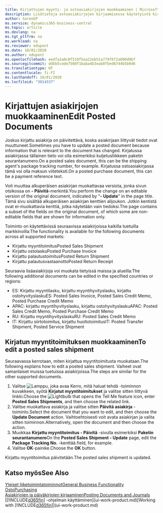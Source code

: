 ```yaml
---
title: Kirjattujen myynti- ja ostoasiakirjojen muokkaaminen | Microsoft Docs
description: Lisätietoja ostoasiakirjojen kirjaamisessa käytetyistä kirjaustoiminnoista ja kirjattujen asiakirjojen päivittämisestä.
author: SorenGP
ms.service: dynamics365-business-central
ms.topic: article
ms.devlang: na
ms.tgt_pltfrm: na
ms.workload: na
ms.reviewer: edupont
ms.date: 10/01/2020
ms.author: edupont
ms.openlocfilehash: eedfa2a0c0f519f5ea22eb51a779f6f2a090d9bf
ms.sourcegitcommit: ddbb5cede750df1baba4b3eab8fbed6744b5b9d6
ms.translationtype: HT
ms.contentlocale: fi-FI
ms.lasthandoff: 10/01/2020
ms.locfileid: "3914337"
---
```

# <a name="edit-posted-documents"></a><span data-ttu-id="5d812-103">Kirjattujen asiakirjojen muokkaaminen</span><span class="sxs-lookup"><span data-stu-id="5d812-103">Edit Posted Documents</span></span>

<span data-ttu-id="5d812-104">Joskus kirjattu asiakirja on päivitettävä, koska asiakirjaan liittyvät tiedot ovat muuttuneet.</span><span class="sxs-lookup"><span data-stu-id="5d812-104">Sometimes you have to update a posted document because information that is relevant to the document has changed.</span></span> <span data-ttu-id="5d812-105">Kirjatussa asiakirjassa tällainen tieto voi olla esimerkiksi kuljetusliikkeen paketin seurantanumero.</span><span class="sxs-lookup"><span data-stu-id="5d812-105">On a posted sales document, this can be the shipping agent's package tracking number, for example.</span></span> <span data-ttu-id="5d812-106">Kirjatussa ostoasiakirjassa tämä voi olla maksun viiteteksti.</span><span class="sxs-lookup"><span data-stu-id="5d812-106">On a posted purchase document, this can be a payment reference text.</span></span>

<span data-ttu-id="5d812-107">Voit muuttaa alkuperäisen asiakirjan muokattavaa versiota, jonka sivun otsikossa on **- Päivitä**-merkintä.</span><span class="sxs-lookup"><span data-stu-id="5d812-107">You perform the change on an editable version of the original document, indicated by "**- Update**" in the page title.</span></span> <span data-ttu-id="5d812-108">Tämä sivu sisältää alkuperäisen asiakirjan kenttien alijoukon. Jotkin kentistä ovat ei-muokattavia kenttiä, jotka näytetään vain tiedoksi.</span><span class="sxs-lookup"><span data-stu-id="5d812-108">The page contains a subset of the fields on the original document, of which some are non-editable fields that are shown for information only.</span></span>

<span data-ttu-id="5d812-109">Toiminto on käytettävissä seuraavissa asiakirjoissa kaikilla tuetuilla markkinoilla:</span><span class="sxs-lookup"><span data-stu-id="5d812-109">The functionality is available for the following documents across all supported markets:</span></span>

- <span data-ttu-id="5d812-110">Kirjattu myyntitoimitus</span><span class="sxs-lookup"><span data-stu-id="5d812-110">Posted Sales Shipment</span></span>
- <span data-ttu-id="5d812-111">Kirjattu ostolasku</span><span class="sxs-lookup"><span data-stu-id="5d812-111">Posted Purchase Invoice</span></span>
- <span data-ttu-id="5d812-112">Kirjattu palautustoimitus</span><span class="sxs-lookup"><span data-stu-id="5d812-112">Posted Return Shipment</span></span>
- <span data-ttu-id="5d812-113">Kirjattu palautusvastaanotto</span><span class="sxs-lookup"><span data-stu-id="5d812-113">Posted Return Receipt</span></span>

<span data-ttu-id="5d812-114">Seuraavia lisäasiakirjoja voi muokata tietyissä maissa ja alueilla:</span><span class="sxs-lookup"><span data-stu-id="5d812-114">The following additional documents can be edited in the specified countries or regions:</span></span>

- <span data-ttu-id="5d812-115">ES: Kirjattu myyntilasku, kirjattu myyntihyvityslasku, kirjattu ostohyvityslasku</span><span class="sxs-lookup"><span data-stu-id="5d812-115">ES: Posted Sales Invoice, Posted Sales Credit Memo, Posted Purchase Credit Memo</span></span>
- <span data-ttu-id="5d812-116">APAC: kirjattu myyntihyvityslasku, kirjattu ostohyvityslasku</span><span class="sxs-lookup"><span data-stu-id="5d812-116">APAC: Posted Sales Credit Memo, Posted Purchase Credit Memo</span></span>
- <span data-ttu-id="5d812-117">RU: Kirjattu myyntihyvityslasku</span><span class="sxs-lookup"><span data-stu-id="5d812-117">RU: Posted Sales Credit Memo</span></span>
- <span data-ttu-id="5d812-118">IT: Kirjattu siirtotoimitus, kirjattu huoltotoimitus</span><span class="sxs-lookup"><span data-stu-id="5d812-118">IT: Posted Transfer Shipment, Posted Service Shipment</span></span>

## <a name="to-edit-a-posted-sales-shipment"></a><span data-ttu-id="5d812-119">Kirjatun myyntitoimituksen muokkaaminen</span><span class="sxs-lookup"><span data-stu-id="5d812-119">To edit a posted sales shipment</span></span>

<span data-ttu-id="5d812-120">Seuraavassa kerrotaan, miten kirjattua myyntitoimitusta muokataan.</span><span class="sxs-lookup"><span data-stu-id="5d812-120">The following explains how to edit a posted sales shipment.</span></span> <span data-ttu-id="5d812-121">Vaiheet ovat samanlaiset muissa tuetuissa asiakirjoissa.</span><span class="sxs-lookup"><span data-stu-id="5d812-121">The steps are similar for the other supported documents.</span></span>

1. <span data-ttu-id="5d812-122">Valitse ![Lamppu, joka avaa Kerro, mitä haluat tehdä -toiminnon](media/ui-search/search_small.png "Kerro, mitä haluat tehdä") kuvakkeen, syötä **Kirjatut myyntitoimitukset** ja valitse sitten liittyvä linkki.</span><span class="sxs-lookup"><span data-stu-id="5d812-122">Choose the ![Lightbulb that opens the Tell Me feature](media/ui-search/search_small.png "Tell me what you want to do") icon, enter **Posted Sales Shipments**, and then choose the related link.</span></span>
2. <span data-ttu-id="5d812-123">Valitse muokattava asiakirja ja valitse sitten **Päivitä asiakirja** -toiminto.</span><span class="sxs-lookup"><span data-stu-id="5d812-123">Select the document that you want to edit, and then choose the **Update Document** action.</span></span> <span data-ttu-id="5d812-124">Vaihtoehtoisesti voit avata asiakirjan ja valita sitten toiminnon.</span><span class="sxs-lookup"><span data-stu-id="5d812-124">Alternatively, open the document and then choose the action.</span></span>
3. <span data-ttu-id="5d812-125">Muokkaa **Kirjattu myyntitoimitus - Päivitä** -sivulla esimerkiksi **Paketin seurantanumero**</span><span class="sxs-lookup"><span data-stu-id="5d812-125">On the **Posted Sales Shipment - Update** page, edit the **Package Tracking No.**</span></span> <span data-ttu-id="5d812-126">-kenttää.</span><span class="sxs-lookup"><span data-stu-id="5d812-126">field, for example.</span></span>
4. <span data-ttu-id="5d812-127">Valitse **OK**-painike.</span><span class="sxs-lookup"><span data-stu-id="5d812-127">Choose the **OK** button.</span></span>

<span data-ttu-id="5d812-128">Kirjattu myyntitoimitus päivitetään.</span><span class="sxs-lookup"><span data-stu-id="5d812-128">The posted sales shipment is updated.</span></span>

## <a name="see-also"></a><span data-ttu-id="5d812-129">Katso myös</span><span class="sxs-lookup"><span data-stu-id="5d812-129">See Also</span></span>

[<span data-ttu-id="5d812-130">Yleiset liiketoimintatoiminnot</span><span class="sxs-lookup"><span data-stu-id="5d812-130">General Business Functionality</span></span>](ui-across-business-areas.md)  
[<span data-ttu-id="5d812-131">Osto</span><span class="sxs-lookup"><span data-stu-id="5d812-131">Purchasing</span></span>](purchasing-manage-purchasing.md)  
[<span data-ttu-id="5d812-132">Asiakirjojen ja päiväkirjojen kirjaaminen</span><span class="sxs-lookup"><span data-stu-id="5d812-132">Posting Documents and Journals</span></span>](ui-post-documents-journals.md)  
<span data-ttu-id="5d812-133">[[!INCLUDE[d365fin](includes/d365fin_md.md)] -ohjelman käyttäminen](ui-work-product.md)</span><span class="sxs-lookup"><span data-stu-id="5d812-133">[Working with [!INCLUDE[d365fin](includes/d365fin_md.md)]](ui-work-product.md)</span></span>  
